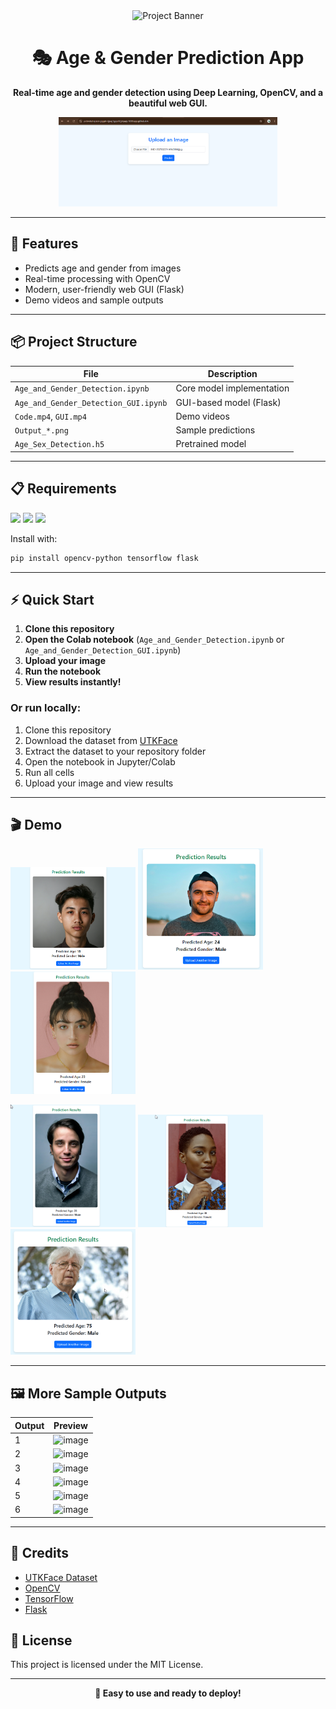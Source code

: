 <div align="center">
	<img src="https://img.shields.io/badge/Age%20%26%20Gender%20Detector-Deep%20Learning-blueviolet?style=for-the-badge" alt="Project Banner" />
	<h1>🎭 Age & Gender Prediction App</h1>
	<p><b>Real-time age and gender detection using Deep Learning, OpenCV, and a beautiful web GUI.</b></p>
	<img src="image.png" alt="Demo" width="350" />
</div>

---

## 🚀 Features
- Predicts age and gender from images
- Real-time processing with OpenCV
- Modern, user-friendly web GUI (Flask)
- Demo videos and sample outputs

---

## 📦 Project Structure
| File | Description |
|------|-------------|
| `Age_and_Gender_Detection.ipynb` | Core model implementation |
| `Age_and_Gender_Detection_GUI.ipynb` | GUI-based model (Flask) |
| `Code.mp4`, `GUI.mp4` | Demo videos |
| `Output_*.png` | Sample predictions |
| `Age_Sex_Detection.h5` | Pretrained model |

---

## 📋 Requirements
<img src="https://img.shields.io/badge/OpenCV-4.x-green?style=flat-square" />
<img src="https://img.shields.io/badge/TensorFlow-2.x-orange?style=flat-square" />
<img src="https://img.shields.io/badge/Flask-2.x-blue?style=flat-square" />

Install with:
```bash
pip install opencv-python tensorflow flask
```

---

## ⚡ Quick Start
1. **Clone this repository**
2. **Open the Colab notebook** (`Age_and_Gender_Detection.ipynb` or `Age_and_Gender_Detection_GUI.ipynb`)
3. **Upload your image**
4. **Run the notebook**
5. **View results instantly!**

### Or run locally:
1. Clone this repository
2. Download the dataset from [UTKFace](https://www.kaggle.com/datasets/jangedoo/utkface-new)
3. Extract the dataset to your repository folder
4. Open the notebook in Jupyter/Colab
5. Run all cells
6. Upload your image and view results

---

## 🎬 Demo

<img src="Output_1.png" width="200" /> <img src="Output_2.png" width="200" /> <img src="Output_3.png" width="200" />

<img src="Output_4.png" width="200" /> <img src="Output_5.png" width="200" /> <img src="Output_6.png" width="200" />

---

## 🖼️ More Sample Outputs

| Output | Preview |
|--------|---------|
| 1 | ![image](https://github.com/user-attachments/assets/9a369ca9-5606-4c1c-93f9-a4f85d76c466) |
| 2 | ![image](https://github.com/user-attachments/assets/b6dd0086-08df-4a4b-b43b-e4b85567d037) |
| 3 | ![image](https://github.com/user-attachments/assets/9cbf541b-9cdc-4e6a-a30f-be2ebc00a364) |
| 4 | ![image](https://github.com/user-attachments/assets/bbbbb9ad-8376-437b-a3d5-edab2da6d0ff) |
| 5 | ![image](https://github.com/user-attachments/assets/99cbb565-915e-464e-9085-bb58b14f124b) |
| 6 | ![image](https://github.com/user-attachments/assets/ed84da92-a6fc-48fa-bdb2-8f2effb4421d) |

---

## 🙌 Credits
- [UTKFace Dataset](https://www.kaggle.com/datasets/jangedoo/utkface-new)
- [OpenCV](https://opencv.org/)
- [TensorFlow](https://www.tensorflow.org/)
- [Flask](https://flask.palletsprojects.com/)

## 📄 License
This project is licensed under the MIT License.

---

<div align="center">
	<b>🚀 Easy to use and ready to deploy!</b>
</div>

